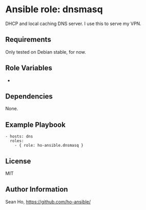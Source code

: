 # Ansible role: dnsmasq
DHCP and local caching DNS server.
I use this to serve my VPN.

## Requirements
Only tested on Debian stable, for now.

## Role Variables
+ 

## Dependencies
None.

## Example Playbook

```
- hosts: dns
  roles:
    - { role: ho-ansible.dnsmasq }
```

## License
MIT

## Author Information
Sean Ho, https://github.com/ho-ansible/

